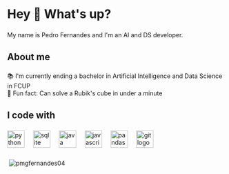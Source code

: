 <h1 align="left">Hey 👋 What's up?</h1>

###

<p align="left">My name is Pedro Fernandes and I'm an AI and DS developer.</p>

###

<h2 align="left">About me</h2>

###

<p align="left">📚 I'm currently ending a bachelor in Artificial Intelligence and Data Science in FCUP<br>🎲 Fun fact: Can solve a Rubik's cube in under a minute</p>

###

<h2 align="left">I code with</h2>

###

<div align="left">
  <img src="https://cdn.jsdelivr.net/gh/devicons/devicon/icons/python/python-original.svg" height="40" alt="python logo"  />
  <img width="12" />
  <img src="https://cdn.jsdelivr.net/gh/devicons/devicon/icons/sqlite/sqlite-original.svg" height="40" alt="sqlite logo"  />
  <img width="12" />
  <img src="https://cdn.jsdelivr.net/gh/devicons/devicon/icons/java/java-original.svg" height="40" alt="java logo"  />
  <img width="12" />
  <img src="https://cdn.jsdelivr.net/gh/devicons/devicon/icons/javascript/javascript-original.svg" height="40" alt="javascript logo"  />
  <img width="12" />
  <img src="https://cdn.jsdelivr.net/gh/devicons/devicon/icons/pandas/pandas-original.svg" height="40" alt="pandas logo"  />
  <img width="12" />
  <img src="https://cdn.jsdelivr.net/gh/devicons/devicon/icons/git/git-original.svg" height="40" alt="git logo"  />
</div>

###

<p>&nbsp;<img align="center" src="https://github-readme-stats.vercel.app/api?username=pmgfernandes04&show_icons=true&locale=en" alt="pmgfernandes04" /></p>

